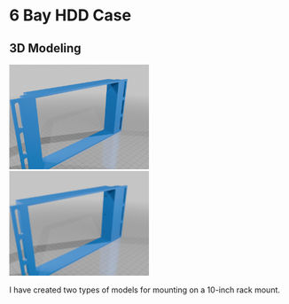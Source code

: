 # 6 Bay HDD Case



## 3D Modeling

<img src="https://raw.githubusercontent.com/gitryk/homelab/main/Images/Hardware/Holder-1.png" width="50%" height="50%">

<img src="https://raw.githubusercontent.com/gitryk/homelab/main/Images/Hardware/Holder-2.png" width="50%" height="50%">

I have created two types of models for mounting on a 10-inch rack mount.

